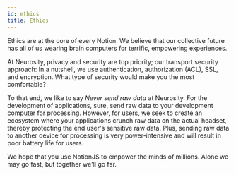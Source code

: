 ```yaml
---
id: ethics
title: Ethics
---
```

Ethics are at the core of every Notion. We believe that our collective future has all of us wearing brain computers for terrific, empowering experiences. 

At Neurosity, privacy and security are top priority; our transport security approach: In a nutshell, we use authentication, authorization (ACL), SSL, and encryption. What type of security would make you the most comfortable?

To that end, we like to say _Never send raw data_ at Neurosity. For the development of applications, sure, send raw data to your development computer for processing. However, for users, we seek to create an ecosystem where your applications crunch raw data on the actual headset, thereby protecting the end user's sensitive raw data. Plus, sending raw data to another device for processing is very power-intensive and will result in poor battery life for users.

We hope that you use NotionJS to empower the minds of millions. Alone we may go fast, but together we'll go far.
